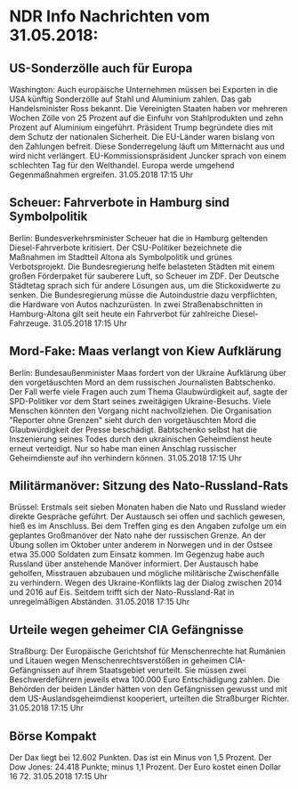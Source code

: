 # NDR Info Nachrichten vom 31.05.2018:


## US-Sonderzölle auch für Europa
Washington: Auch europäische Unternehmen müssen bei Exporten in die USA künftig Sonderzölle auf Stahl und Aluminium zahlen. Das gab Handelsminister Ross bekannt. Die Vereinigten Staaten haben vor mehreren Wochen Zölle von 25 Prozent auf die Einfuhr von Stahlprodukten und zehn Prozent auf Aluminium eingeführt. Präsident Trump begründete dies mit dem Schutz der nationalen Sicherheit. Die EU-Länder waren bislang von den Zahlungen befreit. Diese Sonderregelung läuft um Mitternacht aus und wird nicht verlängert. EU-Kommissionspräsident Juncker sprach von einem schlechten Tag für den Welthandel. Europa werde umgehend Gegenmaßnahmen ergreifen. 31.05.2018 17:15 Uhr 

## Scheuer: Fahrverbote in Hamburg sind Symbolpolitik
Berlin:	Bundesverkehrsminister Scheuer hat die in Hamburg geltenden Diesel-Fahrverbote kritisiert. Der CSU-Politiker bezeichnete die Maßnahmen im Stadtteil Altona als Symbolpolitik und grünes Verbotsprojekt. Die Bundesregierung helfe belasteten Städten mit einem großen Förderpaket für sauberere Luft, so Scheuer im ZDF. Der Deutsche Städtetag sprach sich für andere Lösungen aus, um die Stickoxidwerte zu senken. Die Bundesregierung müsse die Autoindustrie dazu verpflichten, die Hardware von Autos nachzurüsten. In zwei Straßenabschnitten in Hamburg-Altona gilt seit heute ein Fahrverbot für zahlreiche Diesel-Fahrzeuge. 31.05.2018 17:15 Uhr 

## Mord-Fake: Maas verlangt von Kiew Aufklärung
Berlin: Bundesaußenminister Maas fordert von der Ukraine Aufklärung über den vorgetäuschten Mord an dem russischen Journalisten Babtschenko. Der Fall werfe viele Fragen auch zum Thema Glaubwürdigkeit auf, sagte der SPD-Politiker vor dem Start seines zweitägigen Ukraine-Besuchs. Viele Menschen könnten den Vorgang nicht nachvollziehen. Die Organisation "Reporter ohne Grenzen" sieht durch den vorgetäuschten Mord die Glaubwürdigkeit der Presse beschädigt. Babtschenko selbst hat die Inszenierung seines Todes durch den ukrainischen Geheimdienst heute erneut verteidigt. Nur so habe man einen Anschlag russischer Geheimdienste auf ihn verhindern können. 31.05.2018 17:15 Uhr 

## Militärmanöver: Sitzung des Nato-Russland-Rats
Brüssel: Erstmals seit sieben Monaten haben die Nato und Russland wieder direkte Gespräche geführt. Der Austausch sei offen und sachlich gewesen, hieß es im Anschluss. Bei dem Treffen ging es den Angaben zufolge um ein geplantes Großmanöver der Nato nahe der russischen Grenze. An der Übung sollen im Oktober unter anderem in Norwegen und in der Ostsee etwa 35.000 Soldaten zum Einsatz kommen. Im Gegenzug habe auch Russland über anstehende Manöver informiert. Der Austausch habe geholfen, Misstrauen abzubauen und mögliche militärische Zwischenfälle zu verhindern. Wegen des Ukraine-Konflikts lag der Dialog zwischen 2014 und 2016 auf Eis. Seitdem trifft sich der Nato-Russland-Rat in unregelmäßigen Abständen. 31.05.2018 17:15 Uhr 

## Urteile wegen geheimer CIA Gefängnisse
Straßburg:	Der Europäische Gerichtshof für Menschenrechte hat Rumänien und Litauen wegen Menschenrechtsverstößen in geheimen CIA-Gefängnissen auf ihrem Staatsgebiet verurteilt. Sie müssen zwei Beschwerdeführern jeweils etwa 100.000 Euro Entschädigung zahlen. Die Behörden der beiden Länder hätten von den Gefängnissen gewusst und mit dem US-Auslandsgeheimdienst kooperiert, urteilten die Straßburger Richter. 31.05.2018 17:15 Uhr 

## Börse Kompakt
Der Dax liegt bei 12.602 Punkten. Das ist ein Minus von 1,5 Prozent. Der Dow Jones: 24.418 Punkte; minus 1,1  Prozent. Der Euro kostet einen Dollar 16 72. 31.05.2018 17:15 Uhr 
